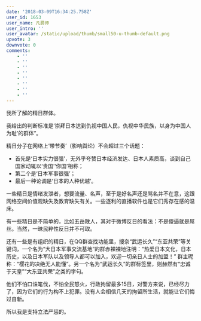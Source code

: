 ```yaml
---
date: '2018-03-09T16:34:25.758Z'
user_id: 1653
user_name: 凡爵师
user_intro: ''
user_avatar: /static/upload/thumb/small50-u-thumb-default.png
upvote: 3
downvote: 0
comments:
    - ''
    - ''
    - ''
    - ''
    - ''
    - ''
    - ''
    - ''
---
```


我所了解的精日群体。

我给出的判断标准是‘崇拜日本达到仇视中国人民，仇视中华民族，以身为中国人为耻’的群体”。

精日分子在网络上‘带节奏’（影响舆论）不会超过三个话题：

*   首先是‘日本实力很强’，无外乎夸赞日本经济发达、日本人素质高，谈到自己国家动辄以‘贵国’‘你国’相称；
*   第二个是‘日本军事很强’；
*   最后一种论调是‘日本的人种优越’。

一些精日是情绪发泄者，想要流量、名声，至于是好名声还是骂名并不在意，这跟网络空间价值观缺失及教育缺失有关。一些逐利的直播软件也是它们秀存在感的温床。

有一些精日是不简单的，比如五岳散人，其对于微博反日的看法：不是傻逼就是屌丝。当然，一昧民粹性反日并不可取。

还有一些是有组织的精日，在QQ群查找功能里，搜奈“武运长久”“东亚共荣”等关键词，一个名为“大日本军事交流基地”的群赤裸裸地注明：“热爱日本文化，日本历史，以及日本军队以及领导人都可以加入，欢迎一切亲日人士的加盟！” 群主昵称：“樱花的决绝无人能懂”。另一个名为“武运长久”的群标签里，则赫然有“忠诚于天皇”“大东亚共荣”之类的字句。

他们不怕口诛笔伐，不怕全民怒火，行政拘留最多15日，对警方来说，已经尽力了，因为它们的行为构不上犯罪。没有人会相信几天的拘留所生活，就能让它们悔过自新。

所以我是支持立法严惩的。
